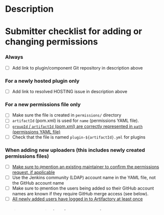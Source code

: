 <!-- This PR template only applies to permission changes. Ignore it for changes to the tool updating permissions in Artifactory -->

# Description

<!-- fill in description here, this will at least be a link to a GitHub repository, and often also links to hosting request, and @mentioning other committers/maintainers as per the checklist below -->

# Submitter checklist for adding or changing permissions

<!--
Make sure to implement all relevant entries (see section headers to when they apply) and mark them as checked (by replacing the space between brackets with an "x"). Remove sections that don't apply, e.g. the second and third when adding a new uploader to an existing permissions file.
-->

### Always

- [ ] Add link to plugin/component Git repository in description above

### For a newly hosted plugin only

- [ ] Add link to resolved HOSTING issue in description above

### For a new permissions file only

- [ ] Make sure the file is created in `permissions/` directory
- [ ] `artifactId` (pom.xml) is used for `name` (permissions YAML file).
- [ ] [`groupId` / `artifactId` (pom.xml) are correctly represented in `path` (permissions YAML file)](https://github.com/jenkins-infra/repository-permissions-updater/#managing-permissions)
- [ ] Check that the file is named `plugin-${artifactId}.yml` for plugins

### When adding new uploaders (this includes newly created permissions files)

- [ ] [Make sure to `@`mention an existing maintainer to confirm the permissions request, if applicable](https://github.com/jenkins-infra/repository-permissions-updater/#requesting-permissions)
- [ ] Use the Jenkins community (LDAP) account name in the YAML file, not the GitHub account name
- [ ] Make sure to `@`mention the users being added so their GitHub account names are known if they require GitHub merge access (see below).
- [ ] [All newly added users have logged in to Artifactory at least once](https://github.com/jenkins-infra/repository-permissions-updater/#requesting-permissions)

### Reviewer checklist (not for requesters!)

- [ ] Check this if newly added person also needs to be given merge permission to the GitHub repo (please @ the people/person with their GitHub username in this issue as well). If needed, it can be done using an [IRC Bot command](https://jenkins.io/projects/infrastructure/ircbot/#github-repo-management)
- [ ] Check that the `$pluginId Developers` team has `Admin` permissions while granting the access.
- [ ] In the case of plugin adoption, ensure that the Jenkins Jira default assignee is either removed or changed to the new maintainer.
- [ ] If security contacts are changed (this includes add/remove), ping the security officer (currently `@daniel-beck`) in this pull request. If an email contact is changed, wait for approval from the security officer.

There are [IRC Bot commands](https://jenkins.io/projects/infrastructure/ircbot/#issue-tracker-management) for it
